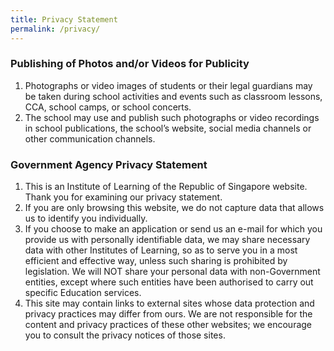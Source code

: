 ```yaml
---
title: Privacy Statement
permalink: /privacy/
---
```

### Publishing of Photos and/or Videos for Publicity

1.  Photographs or video images of students or their legal guardians may be taken during school activities and events such as classroom lessons, CCA, school camps, or school concerts.
2.  The school may use and publish such photographs or video recordings in school publications, the school’s website, social media channels or other communication channels.

### Government Agency Privacy Statement

1.  This is an Institute of Learning of the Republic of Singapore website. Thank you for examining our privacy statement.
2.  If you are only browsing this website, we do not capture data that allows us to identify you individually.
3.  If you choose to make an application or send us an e-mail for which you provide us with personally identifiable data, we may share necessary data with other Institutes of Learning, so as to serve you in a most efficient and effective way, unless such sharing is prohibited by legislation. We will NOT share your personal data with non-Government entities, except where such entities have been authorised to carry out specific Education services.
4.  This site may contain links to external sites whose data protection and privacy practices may differ from ours. We are not responsible for the content and privacy practices of these other websites; we encourage you to consult the privacy notices of those sites.